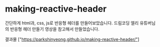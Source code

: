 # making-reactive-header

간단하게 html과, css, js로 반응형 헤더를 만들어보았습니다. 
드림코딩 엘리 유튜버님의 반응형 헤더 만들기 영상을 참고해서 만들었습니다. 

결과물 ["https://parkshinyeong.github.io/making-reactive-header/"]

